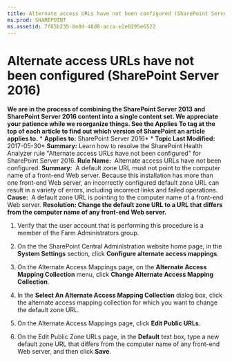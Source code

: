 ```yaml
---
title: Alternate access URLs have not been configured (SharePoint Server 2016)
ms.prod: SHAREPOINT
ms.assetid: 7f65b235-8e0d-48d8-acca-e2e0295e6522
---
```



# Alternate access URLs have not been configured (SharePoint Server 2016)
 **We are in the process of combining the SharePoint Server 2013 and SharePoint Server 2016 content into a single content set. We appreciate your patience while we reorganize things. See the Applies To tag at the top of each article to find out which version of SharePoint an article applies to.** * **Applies to:** SharePoint Server 2016*  * **Topic Last Modified:** 2017-05-30* **Summary:** Learn how to resolve the SharePoint Health Analyzer rule "Alternate access URLs have not been configured" for SharePoint Server 2016. **Rule Name:**  Alternate access URLs have not been configured. **Summary:**  A default zone URL must not point to the computer name of a front-end Web server. Because this installation has more than one front-end Web server, an incorrectly configured default zone URL can result in a variety of errors, including incorrect links and failed operations. **Cause:**  A default zone URL is pointing to the computer name of a front-end Web server. **Resolution: Change the default zone URL to a URL that differs from the computer name of any front-end Web server.**
1. Verify that the user account that is performing this procedure is a member of the Farm Administrators group.
    
  
2. On the the SharePoint Central Administration website home page, in the **System Settings** section, click **Configure alternate access mappings**.
    
  
3. On the Alternate Access Mappings page, on the **Alternate Access Mapping Collection** menu, click **Change Alternate Access Mapping Collection**.
    
  
4. In the **Select An Alternate Access Mapping Collection** dialog box, click the alternate access mapping collection for which you want to change the default zone URL.
    
  
5. On the Alternate Access Mappings page, click **Edit Public URLs**.
    
  
6. On the Edit Public Zone URLs page, in the **Default** text box, type a new default zone URL that differs from the computer name of any front-end Web server, and then click **Save**.
    
  

